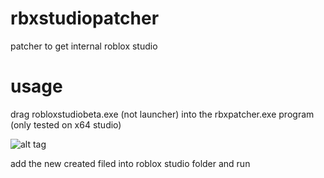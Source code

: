 # rbxstudiopatcher
patcher to get internal roblox studio

# usage

drag robloxstudiobeta.exe (not launcher) into the rbxpatcher.exe program (only tested on x64 studio)

![alt tag](https://i.imgur.com/VEsGUyt.gif)


add the new created filed into roblox studio folder and run
